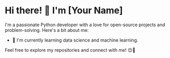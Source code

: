 # Hi there! 👋 I'm [Your Name]

I'm a passionate Python developer with a love for open-source projects and problem-solving. Here's a bit about me:

- 🌱 I'm currently learning data science and machine learning.

Feel free to explore my repositories and connect with me! 😊🚀
